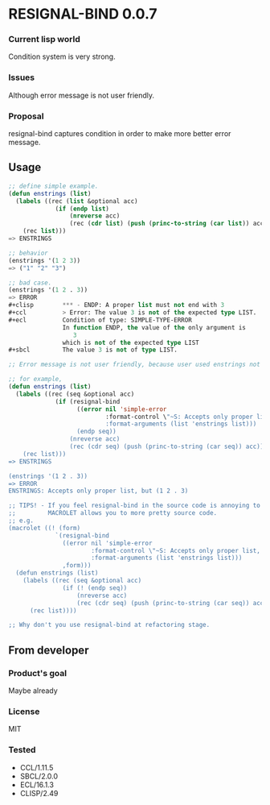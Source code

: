 # RESIGNAL-BIND 0.0.7

### Current lisp world
Condition system is very strong.

### Issues
Although error message is not user friendly.

### Proposal
resignal-bind captures condition in order to make more better error message.

## Usage

```lisp
;; define simple example.
(defun enstrings (list)
  (labels ((rec (list &optional acc)
             (if (endp list)
                 (nreverse acc)
                 (rec (cdr list) (push (princ-to-string (car list)) acc)))))
    (rec list)))
=> ENSTRINGS

;; behavior
(enstrings '(1 2 3))
=> ("1" "2" "3")

;; bad case.
(enstrings '(1 2 . 3))
=> ERROR
#+clisp        *** - ENDP: A proper list must not end with 3
#+ccl          > Error: The value 3 is not of the expected type LIST.
#+ecl          Condition of type: SIMPLE-TYPE-ERROR
               In function ENDP, the value of the only argument is
                  3
               which is not of the expected type LIST
#+sbcl         The value 3 is not of type LIST.

;; Error message is not user friendly, because user used enstrings not endp.

;; for example,
(defun enstrings (list)
  (labels ((rec (seq &optional acc)
             (if (resignal-bind
                   ((error nil 'simple-error
                           :format-control \"~S: Accepts only proper list, but ~S\"
                           :format-arguments (list 'enstrings list)))
                   (endp seq))
                 (nreverse acc)
                 (rec (cdr seq) (push (princ-to-string (car seq)) acc)))))
    (rec list)))
=> ENSTRINGS

(enstrings '(1 2 . 3))
=> ERROR
ENSTRINGS: Accepts only proper list, but (1 2 . 3)

;; TIPS! - If you feel resignal-bind in the source code is annoying to read,
;;         MACROLET allows you to more pretty source code.
;; e.g.
(macrolet ((! (form)
             `(resignal-bind
               ((error nil 'simple-error
                       :format-control \"~S: Accepts only proper list, but ~S\"
                       :format-arguments (list 'enstrings list)))
               ,form)))
  (defun enstrings (list)
    (labels ((rec (seq &optional acc)
               (if (! (endp seq))
                   (nreverse acc)
                   (rec (cdr seq) (push (princ-to-string (car seq)) acc)))))
      (rec list))))

;; Why don't you use resignal-bind at refactoring stage.
```

## From developer

### Product's goal
Maybe already
### License
MIT

### Tested
* CCL/1.11.5
* SBCL/2.0.0
* ECL/16.1.3
* CLISP/2.49

